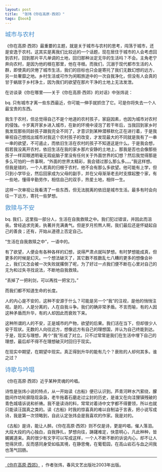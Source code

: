 ```yaml
---
layout: post
title:  "张玮《你在高原·西郊》"
tags: [book]
---
```


<span style="color:#428BCA; font-size: 1.4em;">城市与农村</span>

《你在高原·西郊》最重要的主题，就是关于城市与农村的思考，闯荡于城市，还是安逸于农村。这其实是离我们比较远的一个话题，现在居住于城市的人会考虑回到农村，回到那片平凡单调的土地，回归那种淡定无华的生活吗？不会。主角老宁奔向农村，是因为他的根在那里，他在寻根。而我们，沉溺于现代都市生活的人群，即使真的厌倦了城市生活，我们的目标也只会是寄托了我们无数幻想的远方，另一处奢靡之地。乡村生活或可作为闲暇旅途中的一次自我净化，但没有人会真的甘于蜗居于乡村净土，因为我们的欲望在那片干净的土地上无法发泄。

在访谈录《你在哪里——关于《你在高原·西郊》的对话》中张炜说：

bq. 只有城市才离一些东西最近，你可能一伸手就抓住了它。可是你将失去一个人最宝贵的东西。

我生于农村，但总觉得自己不是个地道的农村孩子，家庭因素，也因为城市对农村的侵蚀。十岁离开家乡进入城市，在新的环境中浸泡了若干年后，当我回到家乡时我发现那些同龄孩子跟我完全不同了，才意识到某种潜移默化正在进行着，于是我审视自己想找出城市对我这个农村孩子的改变，才发现最大的不同就是我有了一串一串的欲望，不可遏止，而依旧生活在农村的孩子不知道这是什么。于是我会想，假若我没离开农村，依旧生活在我的家乡那片安静的土地上，那我是否也会像那些孩子一样双眼透明毫无瑕疵脑子里没有任何关于外面世界的幻想？然后我觉得那是多么可怕的一件事啊，“外面的世界太精彩，我会错过那么那么多。。。”我这样想。
但我是错的，一个人若真的归根于农村，他不会有那么多欲望。他可能有上学，但只到小学毕业，然后回家成为父母的副手，并在父母渐渐老去时支撑起整个家，有一些地，懂得辛勤劳作，相信自己的双手，热爱土地，相伴一生。

这样一次审视让我看清了一些东西，但无法脱离的依旧是城市生活。最多有时会向往一下远方，寄托一些梦想。


<span style="color:#428BCA; font-size: 1.4em;">救赎与不安</span>

bq. 我们，这里指一部分人，生活在自我救赎之中。我们犯过错误，并因此而沮丧。曾经追求完美，执著并充满勇气。但是岁月煎熬人啊，我们最后还是怀疑起自己的善良；还有，开始从道德上否定自己。

“生活在自我救赎之中”，一语中的。

有了欲望，人便会有各种各样的幻想，说得严肃点就叫梦想。有时梦想能成真，但更多的时候是幻灭。一个想法破灭了，其它数不胜数乱七八糟的更多的想像会补上，我们又怎会被一次失败就撂倒了呢，为了好过一点我们便不断在心里对自己的无为和过失寻找说法，不断地自我救赎。

“丢掉了一把利剑，可以再找一把宝刀。”

而我们都不知道生命的长度。

人的内心是不安的，这种不安源于什么？可能是另一个“我”的注视，是他的悄悄注视。是的，人是分离的，人在自我斗争。我们的确非常矛盾。不言而喻，有的人因这种矛盾而升华，有的人却因此而衰败下来。

这种所谓的人的不安，正是城市的产物，欲望的后果。我们活在当下，但却很少人安于现状。无数的人向往远方，想像远方有自己的理想国，并认为自己终能到达。于是，现实与理想，两个“我”形成了对立。只不过常常是我们在生活中埋下自己的理想，最后却不得不在理想破灭时回归于现实。

在现实中期望，在期望中现实。真正得到升华的能有几个？衰败的人却何其多。谁之过？


<span style="color:#428BCA; font-size: 1.4em;">诗歌与吟唱</span>

《你在高原·西郊》近乎某种灵魂的吟唱。

诗性是张炜小说的特点，从一开始读《古船》便已认识到。芦青河畔水汽萦绕，朦胧间作坊轮廓隐现袅袅，老牛拖着石磨走过尘封的历史，是谁又在向洼狸镇残破的青色城墙诉说和祈祷。我不是读诗的料，常常对着诗中文字都不得要领，所以也就只能读汪国真之类的。读《古船》时我的惊喜真的难以自制溢于言表，把小说写成诗，我是第一次领略到，自此认定张炜会是我喜欢的作家。我是对的。

《古船》是诗，能让人醉。《你在高原·西郊》则不仅是诗，更是吟唱，催人落泪。大段大段的内心独白，自我挣扎，梦想向往，踌躇难定，快意明心，凡此种种，皆娓娓道来。真的很少有文字可以写成这样，一个人不断不断的诉说内心，却不让人觉得厌烦，反而感同身受如临其境，在静思俺，在葡萄园，在高山岩石与血之间我也荡气回肠。 

<hr>

[《你在高原·西郊》](http://book.douban.com/subject/1045791/) ，作者张炜，春风文艺出版社2003年出版。